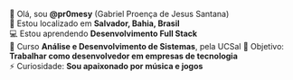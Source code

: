 👋 Olá, sou **@pr0mesy** (Gabriel Proença de Jesus Santana)  
📍 Estou localizado em **Salvador, Bahia, Brasil**  
💻 Estou aprendendo **Desenvolvimento Full Stack**  
🚀 Curso **Análise e Desenvolvimento de Sistemas**, pela UCSal
🎯 Objetivo: **Trabalhar como desenvolvedor em empresas de tecnologia**  
⚡ Curiosidade: **Sou apaixonado por música e jogos**  
